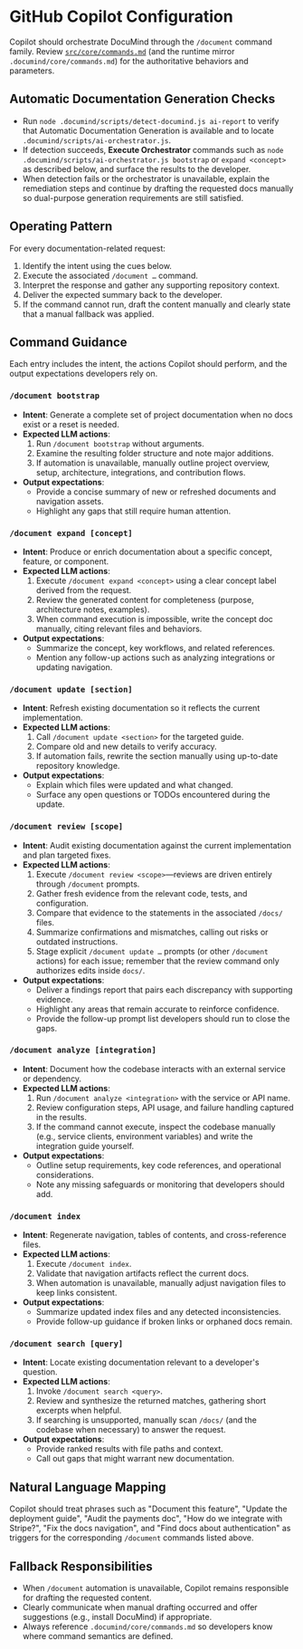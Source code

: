 # GitHub Copilot Configuration

Copilot should orchestrate DocuMind through the `/document` command family. Review [`src/core/commands.md`](../../core/commands.md) (and the runtime mirror `.documind/core/commands.md`) for the authoritative behaviors and parameters.

## Automatic Documentation Generation Checks

- Run `node .documind/scripts/detect-documind.js ai-report` to verify that Automatic Documentation Generation is available and to locate `.documind/scripts/ai-orchestrator.js`.
- If detection succeeds, **Execute Orchestrator** commands such as `node .documind/scripts/ai-orchestrator.js bootstrap` or `expand <concept>` as described below, and surface the results to the developer.
- When detection fails or the orchestrator is unavailable, explain the remediation steps and continue by drafting the requested docs manually so dual-purpose generation requirements are still satisfied.

## Operating Pattern
For every documentation-related request:
1. Identify the intent using the cues below.
2. Execute the associated `/document …` command.
3. Interpret the response and gather any supporting repository context.
4. Deliver the expected summary back to the developer.
5. If the command cannot run, draft the content manually and clearly state that a manual fallback was applied.

## Command Guidance
Each entry includes the intent, the actions Copilot should perform, and the output expectations developers rely on.

### `/document bootstrap`
- **Intent**: Generate a complete set of project documentation when no docs exist or a reset is needed.
- **Expected LLM actions**:
  1. Run `/document bootstrap` without arguments.
  2. Examine the resulting folder structure and note major additions.
  3. If automation is unavailable, manually outline project overview, setup, architecture, integrations, and contribution flows.
- **Output expectations**:
  - Provide a concise summary of new or refreshed documents and navigation assets.
  - Highlight any gaps that still require human attention.

### `/document expand [concept]`
- **Intent**: Produce or enrich documentation about a specific concept, feature, or component.
- **Expected LLM actions**:
  1. Execute `/document expand <concept>` using a clear concept label derived from the request.
  2. Review the generated content for completeness (purpose, architecture notes, examples).
  3. When command execution is impossible, write the concept doc manually, citing relevant files and behaviors.
- **Output expectations**:
  - Summarize the concept, key workflows, and related references.
  - Mention any follow-up actions such as analyzing integrations or updating navigation.

### `/document update [section]`
- **Intent**: Refresh existing documentation so it reflects the current implementation.
- **Expected LLM actions**:
  1. Call `/document update <section>` for the targeted guide.
  2. Compare old and new details to verify accuracy.
  3. If automation fails, rewrite the section manually using up-to-date repository knowledge.
- **Output expectations**:
  - Explain which files were updated and what changed.
  - Surface any open questions or TODOs encountered during the update.

### `/document review [scope]`
- **Intent**: Audit existing documentation against the current implementation and plan targeted fixes.
- **Expected LLM actions**:
  1. Execute `/document review <scope>`—reviews are driven entirely through `/document` prompts.
  2. Gather fresh evidence from the relevant code, tests, and configuration.
  3. Compare that evidence to the statements in the associated `/docs/` files.
  4. Summarize confirmations and mismatches, calling out risks or outdated instructions.
  5. Stage explicit `/document update …` prompts (or other `/document` actions) for each issue; remember that the review command only authorizes edits inside `docs/`.
- **Output expectations**:
  - Deliver a findings report that pairs each discrepancy with supporting evidence.
  - Highlight any areas that remain accurate to reinforce confidence.
  - Provide the follow-up prompt list developers should run to close the gaps.

### `/document analyze [integration]`
- **Intent**: Document how the codebase interacts with an external service or dependency.
- **Expected LLM actions**:
  1. Run `/document analyze <integration>` with the service or API name.
  2. Review configuration steps, API usage, and failure handling captured in the results.
  3. If the command cannot execute, inspect the codebase manually (e.g., service clients, environment variables) and write the integration guide yourself.
- **Output expectations**:
  - Outline setup requirements, key code references, and operational considerations.
  - Note any missing safeguards or monitoring that developers should add.

### `/document index`
- **Intent**: Regenerate navigation, tables of contents, and cross-reference files.
- **Expected LLM actions**:
  1. Execute `/document index`.
  2. Validate that navigation artifacts reflect the current docs.
  3. When automation is unavailable, manually adjust navigation files to keep links consistent.
- **Output expectations**:
  - Summarize updated index files and any detected inconsistencies.
  - Provide follow-up guidance if broken links or orphaned docs remain.

### `/document search [query]`
- **Intent**: Locate existing documentation relevant to a developer's question.
- **Expected LLM actions**:
  1. Invoke `/document search <query>`.
  2. Review and synthesize the returned matches, gathering short excerpts when helpful.
  3. If searching is unsupported, manually scan `/docs/` (and the codebase when necessary) to answer the request.
- **Output expectations**:
  - Provide ranked results with file paths and context.
  - Call out gaps that might warrant new documentation.

## Natural Language Mapping
Copilot should treat phrases such as "Document this feature", "Update the deployment guide", "Audit the payments doc", "How do we integrate with Stripe?", "Fix the docs navigation", and "Find docs about authentication" as triggers for the corresponding `/document` commands listed above.

## Fallback Responsibilities
- When `/document` automation is unavailable, Copilot remains responsible for drafting the requested content.
- Clearly communicate when manual drafting occurred and offer suggestions (e.g., install DocuMind) if appropriate.
- Always reference `.documind/core/commands.md` so developers know where command semantics are defined.
